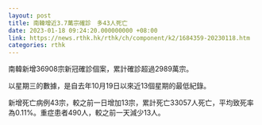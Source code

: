 ```yaml
---
layout: post
title: 南韓增近3.7萬宗確診　多43人死亡
date: 2023-01-18 09:24:20.000000000 +08:00
link: https://news.rthk.hk/rthk/ch/component/k2/1684359-20230118.htm
categories: rthk
---
```


南韓新增36908宗新冠確診個案，累計確診超過2989萬宗。

以星期三的數據，是自去年10月19日以來近13個星期的最低紀錄。

新增死亡病例43宗，較之前一日增加13宗，累計死亡33057人死亡，平均致死率為0.11%。重症患者490人，較之前一天減少13人。
